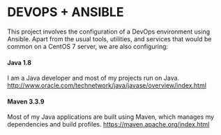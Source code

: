 # DEVOPS + ANSIBLE

This project involves the configuration of a DevOps environment using Ansible.
Apart from the usual tools, utilities, and services that would be common on a CentOS 7 server, we are also configuring:

#### Java 1.8 ####
I am a Java developer and most of my projects run on Java.
http://www.oracle.com/technetwork/java/javase/overview/index.html

#### Maven 3.3.9 ####
Most of my Java applications are built using Maven, which manages my dependencies and build profiles.
https://maven.apache.org/index.html